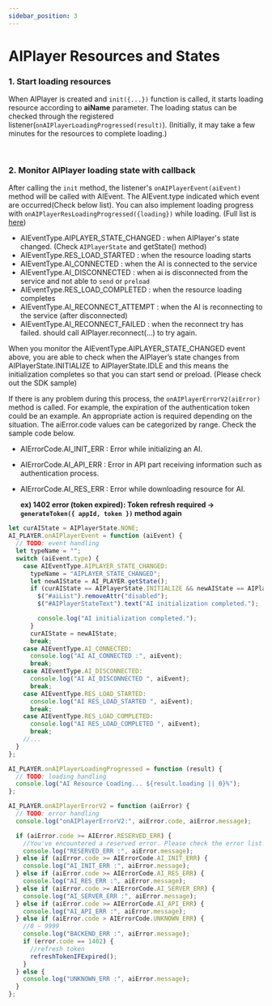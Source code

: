 ```yaml
---
sidebar_position: 3
---
```


# AIPlayer Resources and States

### 1. Start loading resources

When AIPlayer is created and `init({...})` function is called, it starts loading resource according to **aiName** parameter. The loading status can be checked through the registered listener(`onAIPlayerLoadingProgressed(result)`). (Initially, it may take a few minutes for the resources to complete loading.)


<br/>

### 2. Monitor AIPlayer loading state with callback

After calling the `init` method, the listener's `onAIPlayerEvent(aiEvent)` method will be called with AIEvent. The AIEvent.type indicated which event are occurred(Check below list). You can also implement loading progress with `onAIPlayerResLoadingProgressed({loading})` while loading. (Full list is [here](../apis/aiplayer-data#7-aievent))

- AIEventType.AIPLAYER_STATE_CHANGED : when AIPlayer's state changed. (Check `AIPlayerState` and getState() method)
- AIEventType.RES_LOAD_STARTED : when the resource loading starts
- AIEventType.AI_CONNECTED : when the AI is connected to the service
- AIEventType.AI_DISCONNECTED : when ai is disconnected from the service and not able to `send` or `preload`
- AIEventType.RES_LOAD_COMPLETED : when the resource loading completes
- AIEventType.AI_RECONNECT_ATTEMPT : when the AI is reconnecting to the service (after disconnected)
- AIEventType.AI_RECONNECT_FAILED : when the reconnect try has failed. should call AIPlayer.reconnect(...) to try again.

When you monitor the AIEventType.AIPLAYER_STATE_CHANGED event above, you are able to check when the AIPlayer’s state changes from AIPlayerState.INITIALIZE to AIPlayerState.IDLE and this means the initialization completes so that you can start send or preload. (Please check out the SDK sample)

If there is any problem during this process, the `onAIPlayerErrorV2(aiError)` method is called. For example, the expiration of the authentication token could be an example. An appropriate action is required depending on the situation. The aiError.code values can be categorized by range. Check the sample code below.

- AIErrorCode.AI_INIT_ERR : Error while initializing an AI.
- AIErrorCode.AI_API_ERR : Error in API part receiving information such as authentication process.
- AIErrorCode.AI_RES_ERR : Error while downloading resource for AI.

  **ex) 1402 error (token expired): Token refresh required -> `generateToken({ appId, token })` method again**

```javascript
let curAIState = AIPlayerState.NONE;
AI_PLAYER.onAIPlayerEvent = function (aiEvent) {
  // TODO: event handling
  let typeName = "";
  switch (aiEvent.type) {
    case AIEventType.AIPLAYER_STATE_CHANGED:
      typeName = "AIPLAYER_STATE_CHANGED";
      let newAIState = AI_PLAYER.getState();
      if (curAIState == AIPlayerState.INITIALIZE && newAIState == AIPlayerState.IDLE) {
        $("#aiList").removeAttr("disabled");
        $("#AIPlayerStateText").text("AI initialization completed.");

        console.log("AI initialization completed.");
      }
      curAIState = newAIState;
      break;
    case AIEventType.AI_CONNECTED:
      console.log("AI AI_CONNECTED :", aiEvent);
      break;
    case AIEventType.AI_DISCONNECTED:
      console.log("AI AI_DISCONNECTED ", aiEvent);
      break;
    case AIEventType.RES_LOAD_STARTED:
      console.log("AI RES_LOAD_STARTED ", aiEvent);
      break;
    case AIEventType.RES_LOAD_COMPLETED:
      console.log("AI RES_LOAD_COMPLETED ", aiEvent);
      break;
    //...
  }
};

AI_PLAYER.onAIPlayerLoadingProgressed = function (result) {
  // TODO: loading handling
  console.log("AI Resource Loading... ${result.loading || 0}%");
};

AI_PLAYER.onAIPlayerErrorV2 = function (aiError) {
  // TODO: error handling
  console.log("onAIPlayerErrorV2:", aiError.code, aiError.message);

  if (aiError.code >= AIError.RESERVED_ERR) {
    //You've encountered a reserved error. Please check the error list!
    console.log("RESERVED_ERR :", aiError.message);
  } else if (aiError.code >= AIErrorCode.AI_INIT_ERR) {
    console.log("AI_INIT_ERR :", aiError.message);
  } else if (aiError.code >= AIErrorCode.AI_RES_ERR) {
    console.log("AI_RES_ERR :", aiError.message);
  } else if (aiError.code >= AIErrorCode.AI_SERVER_ERR) {
    console.log("AI_SERVER_ERR :", aiError.message);
  } else if (aiError.code >= AIErrorCode.AI_API_ERR) {
    console.log("AI_API_ERR :", aiError.message);
  } else if (aiError.code > AIErrorCode.UNKNOWN_ERR) {
    //0 ~ 9999
    console.log("BACKEND_ERR :", aiError.message);
    if (error.code == 1402) {
      //refresh token
      refreshTokenIFExpired();
    }
  } else {
    console.log("UNKNOWN_ERR :", aiError.message);
  }
};
```
